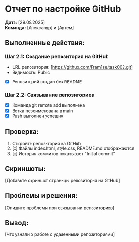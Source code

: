 # Отчет по настройке GitHub

**Дата:** [29.09.2025]  
**Команда:** [Александр] и [Артем]

## Выполненные действия:

### Шаг 2.1: Создание репозитория на GitHub
- URL репозитория: [https://github.com/Fram1se/task002.git]
- Видимость: Public
- [x] Репозиторий создан без README

### Шаг 2.2: Связывание репозиториев
- [x] Команда git remote add выполнена
- [x] Ветка переименована в main
- [x] Push выполнен успешно

## Проверка:
1. Откройте репозиторий на GitHub
2. [x] Файлы index.html, style.css, README.md отображаются
3. [x] История коммитов показывает "Initial commit"

## Скриншоты:
[Добавьте скриншот страницы репозитория на GitHub]

## Проблемы и решения:
[Опишите проблемы при связывании репозиториев]

## Вывод:
[Что узнали о работе с удаленными репозиториями]